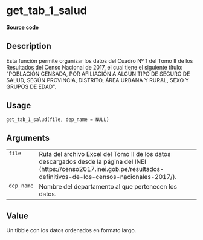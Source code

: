 

# get_tab_1_salud

[**Source code**](https://github.com/PaulESantos/perucenso/tree/master/R/make_tab_1s.R#L16)

## Description

Esta función permite organizar los datos del Cuadro Nº 1 del Tomo II de
los Resultados del Censo Nacional de 2017, el cual tiene el siguiente
título: "POBLACIÓN CENSADA, POR AFILIACIÓN A ALGÚN TIPO DE SEGURO DE
SALUD, SEGÚN PROVINCIA, DISTRITO, ÁREA URBANA Y RURAL, SEXO Y GRUPOS DE
EDAD".

## Usage

<pre><code class='language-R'>get_tab_1_salud(file, dep_name = NULL)
</code></pre>

## Arguments

<table>
<tr>
<td style="white-space: nowrap; font-family: monospace; vertical-align: top">
<code id="get_tab_1_salud_:_file">file</code>
</td>
<td>
Ruta del archivo Excel del Tomo II de los datos descargados desde la
página del INEI
(https://censo2017.inei.gob.pe/resultados-definitivos-de-los-censos-nacionales-2017/).
</td>
</tr>
<tr>
<td style="white-space: nowrap; font-family: monospace; vertical-align: top">
<code id="get_tab_1_salud_:_dep_name">dep_name</code>
</td>
<td>
Nombre del departamento al que pertenecen los datos.
</td>
</tr>
</table>

## Value

Un tibble con los datos ordenados en formato largo.
